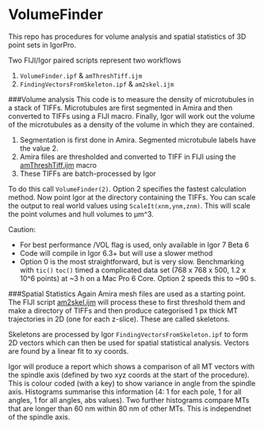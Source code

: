 # VolumeFinder
This repo has procedures for volume analysis and spatial statistics of 3D point sets in IgorPro.

Two FIJI/Igor paired scripts represent two workflows

1. <code>VolumeFinder.ipf</code> & <code>amThreshTiff.ijm</code>
2. <code>FindingVectorsFromSkeleton.ipf</code> & <code>am2skel.ijm</code>

###Volume analysis
This code is to measure the density of microtubules in a stack of TIFFs. Microtubules are first segmented in Amira and then converted to TIFFs using a FIJI macro. Finally, Igor will work out the volume of the microtubules as a density of the volume in which they are contained. 

1. Segmentation is first done in Amira. Segmented microtubule labels have the value 2.
2. Amira files are thresholded and converted to TIFF in FIJI using the [amThreshTiff.ijm](https://github.com/quantixed/VolumeFinder/blob/master/amThreshTiff.ijm) macro
3. These TIFFs are batch-processed by Igor

To do this call <code>VolumeFinder(2)</code>. Option 2 specifies the fastest calculation method. Now point Igor at the directory containing the TIFFs.
You can scale the output to real world values using <code>ScaleIt(xnm,ynm,znm)</code>. This will scale the point volumes and hull volumes to µm^3.

Caution:
* For best performance /VOL flag is used, only available in Igor 7 Beta 6
* Code will compile in Igor 6.3+ but will use a slower method
* Option 0 is the most straightforward, but is very slow. Benchmarking with <code>tic()</code> <code>toc()</code> timed a complicated data set (768 x 768 x 500, 1.2 x 10^6 points) at ~3 h on a Mac Pro 6 Core. Option 2 speeds this to ~90 s.

###Spatial Statistics
Again Amira mesh files are used as a starting point. The FIJI script [am2skel.ijm](https://github.com/quantixed/VolumeFinder/blob/master/am2skel.ijm) will process these to first threshold them and make a directory of TIFFs and then produce categorised 1 px thick MT trajectories in 2D (one for each z-slice). These are called skeletons.

Skeletons are processed by Igor <code>FindingVectorsFromSkeleton.ipf</code> to form 2D vectors which can then be used for spatial statistical analysis. Vectors are found by a linear fit to xy coords.

Igor will produce a report which shows a comparison of all MT vectors with the spindle axis (defined by two xyz coords at the start of the procedure). This is colour coded (with a key) to show variance in angle from the spindle axis. Histograms summarise this information (4: 1 for each pole, 1 for all angles, 1 for all angles, abs values). Two further histograms compare MTs that are longer than 60 nm within 80 nm of other MTs. This is independnet of the spindle axis.
